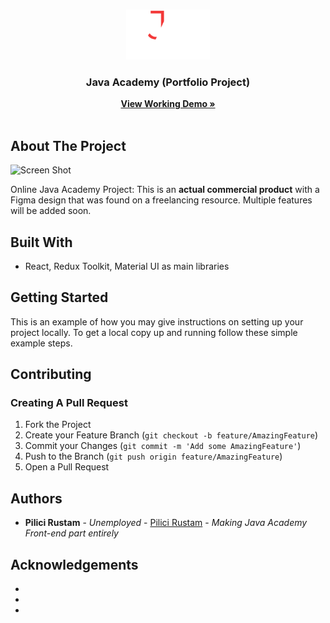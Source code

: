 <br/>
<p align="center">
  <a href="https://github.com/Unique-Character-Sequence/java-academy-portfolio">
    <img src="https://raw.githubusercontent.com/Unique-Character-Sequence/java-academy-portfolio/master/src/features/MainPage/assets/logo-txt(x2).png" alt="Logo" height="80">
  </a>

  <h3 align="center">Java Academy (Portfolio Project)</h3>

  <p align="center">
    <a href="https://java-academy-portfolio.netlify.app"><strong>View Working Demo »</strong></a>
    <br/>
    <br/>
  </p>
</p>



## About The Project

![Screen Shot](https://i.imgur.com/jvtMKS0.png)

Online Java Academy Project: This is an **actual commercial product** with a Figma design that was found on a freelancing resource. Multiple features will be added soon.

## Built With

- React, Redux Toolkit, Material UI as main libraries

## Getting Started

This is an example of how you may give instructions on setting up your project locally.
To get a local copy up and running follow these simple example steps.

## Contributing



### Creating A Pull Request

1. Fork the Project
2. Create your Feature Branch (`git checkout -b feature/AmazingFeature`)
3. Commit your Changes (`git commit -m 'Add some AmazingFeature'`)
4. Push to the Branch (`git push origin feature/AmazingFeature`)
5. Open a Pull Request

## Authors

* **Pilici Rustam** - *Unemployed* - [Pilici Rustam](https://github.com/Unique-Character-Sequence) - *Making Java Academy Front-end part entirely*

## Acknowledgements

* []()
* []()
* []()
